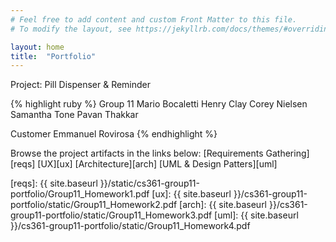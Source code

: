```yaml
---
# Feel free to add content and custom Front Matter to this file.
# To modify the layout, see https://jekyllrb.com/docs/themes/#overriding-theme-defaults

layout: home
title:  "Portfolio"
---
```


Project: Pill Dispenser & Reminder

{% highlight ruby %}
Group 11
Mario Bocaletti
Henry Clay
Corey Nielsen
Samantha Tone
Pavan Thakkar

Customer 
Emmanuel Rovirosa
{% endhighlight %}

Browse the project artifacts in the links below: 
[Requirements Gathering][reqs]
[UX][ux]
[Architecture][arch]
[UML & Design Patters][uml]

[reqs]: {{ site.baseurl }}/static/cs361-group11-portfolio/Group11_Homework1.pdf
[ux]: {{ site.baseurl }}/cs361-group11-portfolio/static/Group11_Homework2.pdf 
[arch]: {{ site.baseurl }}/cs361-group11-portfolio/static/Group11_Homework3.pdf
[uml]: {{ site.baseurl }}/cs361-group11-portfolio/static/Group11_Homework4.pdf
